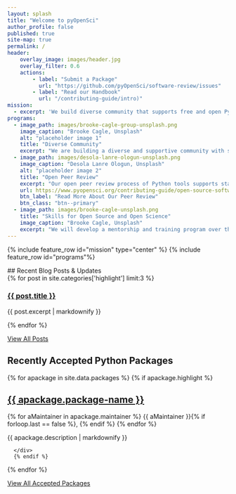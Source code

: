 ```yaml
---
layout: splash
title: "Welcome to pyOpenSci"
author_profile: false
published: true
site-map: true
permalink: /
header:
    overlay_image: images/header.jpg
    overlay_filter: 0.6
    actions:
        - label: "Submit a Package"
          url: "https://github.com/pyOpenSci/software-review/issues"
        - label: "Read our Handbook"
          url: "/contributing-guide/intro)"
mission:
  - excerpt: 'We build diverse community that supports free and open Python tools for processing scientific data. We also build technical skills needed to contribute to open source and that support open science. Join our global community.'
programs:
  - image_path: images/brooke-cagle-group-unsplash.png
    image_caption: "Brooke Cagle, Unsplash"
    alt: "placeholder image 1"
    title: "Diverse Community"
    excerpt: "We are building a diverse and supportive community with skills that support open source and open science. Join the discussion on [twitter](https://www.twitter.com/pyopensci) or follow along on [discourse](https://pyopensci.discourse.group/)."
  - image_path: images/desola-lanre-ologun-unsplash.png
    image_caption: "Desola Lanre Ologun, Unsplash"
    alt: "placeholder image 2"
    title: "Open Peer Review"
    excerpt: "Our open peer review process of Python tools supports standardized software quality and usability. It also provides needed credit and visibility to tool maintainers. Finally it removes redundancy of packages with similar functionaly across the scientific Python ecosystem."
    url: https://www.pyopensci.org/contributing-guide/open-source-software-peer-review/intro.html
    btn_label: "Read More About Our Peer Review"
    btn_class: "btn--primary"
  - image_path: images/brooke-cagle-unsplash.png
    title: "Skills for Open Source and Open Science"
    image_caption: "Brooke Cagle, Unsplash"
    excerpt: "We will develop a mentorship and training program over the next year to support those who are new to open science and code review. Stay tuned for more."
---
```


{% include feature_row id="mission" type="center" %}
{% include feature_row id="programs"%}

<div class="notice--info" markdown="1">
## Recent Blog Posts & Updates

<div class="feature__wrapper">
   {% for post in site.categories['highlight'] limit:3 %}
   <div class="feature__item">
      <div class="archive__item">
         <div class="archive__item-body">
            <h3 class="archive__item-title"><a href="{{ site.baseurl }}{{ post.url}}" rel="permalink">{{ post.title }}</a></h3>
            <div class="archive__item-excerpt">
               <p>{{ post.excerpt | markdownify }}</p>
            </div>
         </div>
      </div>
   </div>
   {% endfor %}
</div>

<p><a href="/blog/" class="btn btn--info btn--large">View All Posts <i class="fa fa-4 fa-arrow-circle-right" aria-hidden="true"></i></a></p>
</div>


<!-- packages reviewed -->


## Recently Accepted Python Packages

<div class="grid__wrapper">
   <!-- Only print packages that are highlighted -->
   {% for apackage in site.data.packages %}
      {% if apackage.highlight %}
      <div class="grid__item cards">
         <article class="archive__item" itemscope="" itemtype="https://schema.org/CreativeWork">
            <h2 class="archive__item-title no_toc" itemprop="headline">
               <a href="{{ apackage.link }}" rel="permalink">{{ apackage.package-name }}</a>
            </h2>
            <p class="page__meta">
               <span class="page__meta-readtime"><i class="fas fa-feather" aria-hidden="true"></i>
               <!-- Commas in between authors -->
               {% for aMaintainer in apackage.maintainer %}  
               {{ aMaintainer }}{% if forloop.last == false %}, {% endif %}
               {% endfor %}
               </span>
            </p>
            <p class="archive__item-excerpt" itemprop="description">{{ apackage.description | markdownify }}</p>
         </article>
         
      </div>
      {% endif %}
   {% endfor %}
</div>
   <a href="/python-packages/" class="btn btn--info">View All Accepted Packages <i class="fa fa-4 fa-arrow-circle-right" aria-hidden="true"></i></a>

